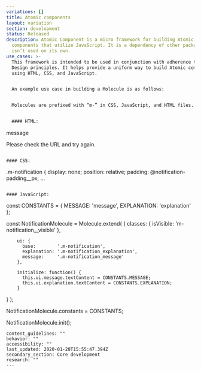 ```yaml
---
variations: []
title: Atomic components
layout: variation
section: development
status: Released
description: Atomic Component is a micro framework for building Atomic Design
  components that utilize JavaScript. It is a dependency of other packages and
  isn’t used on its own.
use_cases: >-
  This framework is intended to be used in conjunction with adherence to Atomic
  Design principles. It helps provide a uniform way to build Atomic components
  using HTML, CSS, and JavaScript.


  An example use case in building a Molecule is as follows:


  Molecules are prefixed with “m-” in CSS, JavaScript, and HTML files.


  #### HTML:

  ```

  <div class="m-notification">
      <span class="m-notification_icon cf-icon"></span>
      <div class="m-notification_content" role="alert">
          <div class="h4 m-notification_message">message</div>
              <p class="h4 m-notification_explanation">
                Please check the URL and try again.
              </p>
          </div>
      </div>
  </div>

  ```

  #### CSS:

  ```

  .m-notification {
      display: none;
      position: relative;
      padding: @notification-padding__px;
      …
  ```

  #### JavaScript:

  ```

  const CONSTANTS = { MESSAGE: 'message', EXPLANATION: 'explanation' };


  const NotificationMolecule = Molecule.extend( {
        classes: {
          isVisible:   'm-notification__visible'
        },

        ui: {
          base:        '.m-notification',
          explanation: '.m-notification_explanation',
          message:     '.m-notification_message'
        },

        initialize: function() {
          this.ui.message.textContent = CONSTANTS.MESSAGE;
          this.ui.explanation.textContent = CONSTANTS.EXPLANATION;
        }
  } );


  NotificationMolecule.constants = CONSTANTS;

  NotificationMolecule.init();

  ```
content_guidelines: ""
behavior: ""
accessibility: ""
last_updated: 2020-01-28T15:55:47.394Z
secondary_section: Core development
research: ""
---
```


